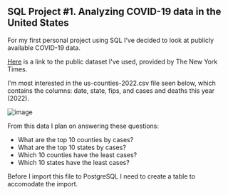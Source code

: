 ## SQL Project #1. Analyzing COVID-19 data in the United States

For my first personal project using SQL I've decided to look at publicly available COVID-19 data.

[Here](https://github.com/nytimes/covid-19-data) is a link to the public dataset I've used, provided by The New York Times.

I'm most interested in the us-counties-2022.csv file seen below, which contains the columns: date, state, fips, and cases and deaths this year (2022).

![image](https://user-images.githubusercontent.com/105367716/169649777-1003a5a7-aae5-4762-b4e7-50ace6ff6c6a.png)

From this data I plan on answering these questions:

* What are the top 10 counties by cases?
* What are the top 10 states by cases?
* Which 10 counties have the least cases?
* Which 10 states have the least cases?

Before I import this file to PostgreSQL I need to create a table to accomodate the import.
